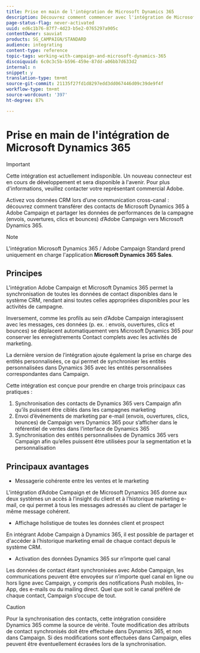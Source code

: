 ```yaml
---
title: Prise en main de l'intégration de Microsoft Dynamics 365
description: Découvrez comment commencer avec l'intégration de Microsoft Dynamics 365
page-status-flag: never-activated
uuid: ed6c1b76-87f7-4d23-b5e2-0765297a905c
contentOwner: sauviat
products: SG_CAMPAIGN/STANDARD
audience: integrating
content-type: reference
topic-tags: working-with-campaign-and-microsoft-dynamics-365
discoiquuid: 6c0c3c5b-b596-459e-87dd-a06bb7d633d2
internal: n
snippet: y
translation-type: tm+mt
source-git-commit: 21135f27fd1d8297edd3dd067446d09c39de9f4f
workflow-type: tm+mt
source-wordcount: '397'
ht-degree: 87%

---
```



# Prise en main de l&#39;intégration de Microsoft Dynamics 365

>[!IMPORTANT]
>
>Cette intégration est actuellement indisponible. Un nouveau connecteur est en cours de développement et sera disponible à l&#39;avenir. Pour plus d&#39;informations, veuillez contacter votre représentant commercial Adobe.

Activez vos données CRM lors d’une communication cross-canal : découvrez comment transférer des contacts de Microsoft Dynamics 365 à Adobe Campaign et partager les données de performances de la campagne (envois, ouvertures, clics et bounces) d’Adobe Campaign vers Microsoft Dynamics 365.

>[!NOTE]
>
>L&#39;intégration Microsoft Dynamics 365 / Adobe Campaign Standard prend uniquement en charge l&#39;application **Microsoft Dynamics 365 Sales**.

## Principes

L&#39;intégration Adobe Campaign et Microsoft Dynamics 365 permet la synchronisation de toutes les données de contact disponibles dans le système CRM, rendant ainsi toutes celles appropriées disponibles pour les activités de campagne.

Inversement, comme les profils au sein d’Adobe Campaign interagissent avec les messages, ces données (p. ex. : envois, ouvertures, clics et bounces) se déplacent automatiquement vers Microsoft Dynamics 365 pour conserver les enregistrements Contact complets avec les activités de marketing.

La dernière version de l’intégration ajoute également la prise en charge des entités personnalisées, ce qui permet de synchroniser les entités personnalisées dans Dynamics 365 avec les entités personnalisées correspondantes dans Campaign.

Cette intégration est conçue pour prendre en charge trois principaux cas pratiques :

1. Synchronisation des contacts de Dynamics 365 vers Campaign afin qu’ils puissent être ciblés dans les campagnes marketing
1. Envoi d’événements de marketing par e-mail (envois, ouvertures, clics, bounces) de Campaign vers Dynamics 365 pour s’afficher dans le référentiel de ventes dans l’interface de Dynamics 365
1. Synchronisation des entités personnalisées de Dynamics 365 vers Campaign afin qu’elles puissent être utilisées pour la segmentation et la personnalisation

## Principaux avantages

* Messagerie cohérente entre les ventes et le marketing

L&#39;intégration d’Adobe Campaign et de Microsoft Dynamics 365 donne aux deux systèmes un accès à l’insight du client et à l’historique marketing e-mail, ce qui permet à tous les messages adressés au client de partager le même message cohérent.

*  Affichage holistique de toutes les données client et prospect

En intégrant Adobe Campaign à Dynamics 365, il est possible de partager et d&#39;accéder à l’historique marketing email de chaque contact depuis le système CRM.

* Activation des données Dynamics 365 sur n’importe quel canal

Les données de contact étant synchronisées avec Adobe Campaign, les communications peuvent être envoyées sur n’importe quel canal en ligne ou hors ligne avec Campaign, y compris des notifications Push mobiles, In-App, des e-mails ou du mailing direct. Quel que soit le canal préféré de chaque contact, Campaign s’occupe de tout.

>[!CAUTION]
>
>Pour la synchronisation des contacts, cette intégration considère Dynamics 365 comme la source de vérité.  Toute modification des attributs de contact synchronisés doit être effectuée dans Dynamics 365, et non dans Campaign.  Si des modifications sont effectuées dans Campaign, elles peuvent être éventuellement écrasées lors de la synchronisation.
